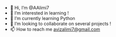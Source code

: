 - 👋 Hi, I’m @AAlimi7
- 👀 I’m interested in learning !
- 🌱 I’m currently learning Python
- 💞️ I’m looking to collaborate on several projects !
- 📫 How to reach me avizalimi7@gmail.com

<!---
AAlimi7/AAlimi7 is a ✨ special ✨ repository because its `README.md` (this file) appears on your GitHub profile.
You can click the Preview link to take a look at your changes.
--->
